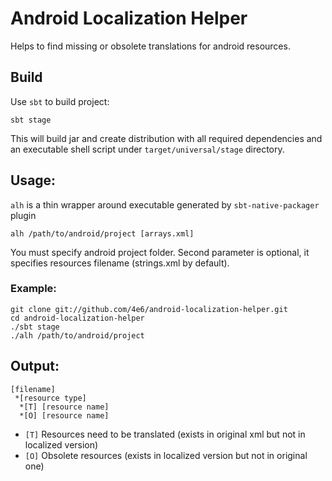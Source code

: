 # Android Localization Helper

Helps to find missing or obsolete translations for android resources.

## Build

Use `sbt` to build project:

    sbt stage

This will build jar and create distribution with all required dependencies and an executable shell script under `target/universal/stage` directory.

## Usage:

`alh` is a thin wrapper around executable generated by `sbt-native-packager` plugin

    alh /path/to/android/project [arrays.xml]

You must specify android project folder.
Second parameter is optional, it specifies resources filename (strings.xml by default).

### Example:

    git clone git://github.com/4e6/android-localization-helper.git
    cd android-localization-helper
    ./sbt stage
    ./alh /path/to/android/project

## Output:

    [filename]
     *[resource type]
      *[T] [resource name]
      *[O] [resource name]

* `[T]` Resources need to be translated (exists in original xml but not in localized version)
* `[O]` Obsolete resources (exists in localized version but not in original one)
